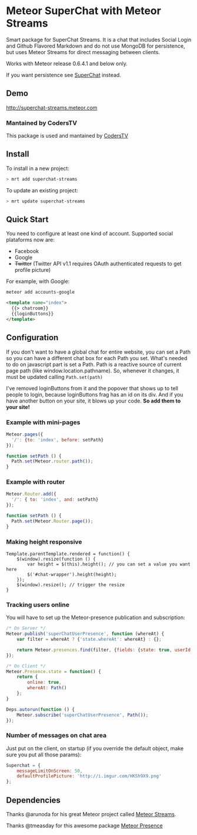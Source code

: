 Meteor SuperChat with Meteor Streams
================

Smart package for SuperChat Streams. It is a chat that includes Social Login and Github Flavored Markdown and do not use MongoDB for persistence, but uses Meteor Streams for direct messaging between clients.

Works with Meteor release 0.6.4.1 and below only.

If you want persistence see
[SuperChat](https://github.com/gabrielhpugliese/meteor_superchat) instead.

## Demo

http://superchat-streams.meteor.com

### Mantained by CodersTV

This package is used and mantained by [CodersTV](http://coderstv.com)

## Install

To install in a new project:
```bash
> mrt add superchat-streams
```

To update an existing project:
```bash
> mrt update superchat-streams
```

## Quick Start

You need to configure at least one kind of account. Supported social plataforms now are:
* Facebook
* Google
* ~~Twitter~~ (Twitter API v1.1 requires OAuth authenticated requests to
  get profile picture)

For example, with Google:

```bash
meteor add accounts-google
```

```html
<template name="index">
  {{> chatroom}}
  {{loginButtons}}
</template>
```

## Configuration

If you don't want to have a global chat for entire website, you can set a Path so you can have a different chat box for each Path you set.
What's needed to do on javascript part is set a Path. Path is a reactive source of current page path (like window.location.pathname).
So, whenever it changes, it must be updated calling ```Path.set(path)```

I've removed loginButtons from it and the popover that shows up to tell
people to login, because loginButtons frag has an id on its div. And if
you have another button on your site, it blows up your code. **So add them
to your site!**


### Example with mini-pages
```javascript
Meteor.pages({
  '/': {to: 'index', before: setPath}
});

function setPath () {
  Path.set(Meteor.router.path());
}
```

### Example with router
```javascript
Meteor.Router.add({
  '/': { to: 'index', and: setPath}
});

function setPath () {
  Path.set(Meteor.Router.page());
}
```

### Making height responsive
```
Template.parentTemplate.rendered = function() {
	$(window).resize(function () {
		var height = $(this).height(); // you can set a value you want here
		$('#chat-wrapper').height(height);
	});
	$(window).resize(); // trigger the resize
}
```

### Tracking users online

You will have to set up the Meteor-presence publication and
subscription:

```javascript
/* On Server */
Meteor.publish('superChatUserPresence', function (whereAt) {
    var filter = whereAt ? {'state.whereAt': whereAt} : {}; 

    return Meteor.presences.find(filter, {fields: {state: true, userId: true}});
});

/* On Client */
Meteor.Presence.state = function() {
    return {
        online: true,
        whereAt: Path()
    };
}

Deps.autorun(function () {
    Meteor.subscribe('superChatUserPresence', Path());
});
```

### Number of messages on chat area

Just put on the client, on startup (if you override the default object,
make sure you put all those params):

```javascript
Superchat = {
    messageLimitOnScreen: 50,
    defaultProfilePicture: 'http://i.imgur.com/HKSh9X9.png'
};
```

## Dependencies

Thanks @arunoda for his great Meteor project called [Meteor
Streams](https://github.com/arunoda/meteor-streams).

Thanks @tmeasday for this awesome package [Meteor
Presence](https://github.com/tmeasday/meteor-presence)
